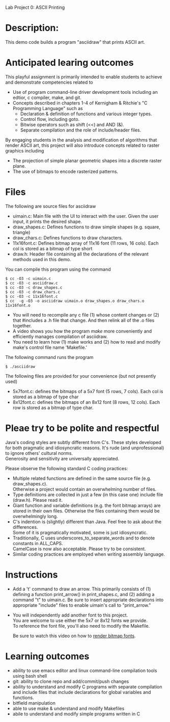 Lab Project 0: ASCII Printing
# Description:
This demo code builds a program "asciidraw" that prints ASCII art.

# Anticipated learing outcomes
This playful assignment is primarily intended to enable students to achieve and demonstrate competencies 
related to 
- Use of program command-line driver development tools including an edtior, c compiler, make, and git.
- Concepts described in chapters 1-4 of Kernigham & Ritchie's "C Programming Language" such as
  - Declaration & definition of functions and various integer types.
  - Control flow, including goto.
  - Bitwise operators such as shift (<<) and AND (&).
  - Separate compilation and the role of include/header files.

By engaging students in the analysis and modification of algorithms that render ASCII art, 
this project will also introduce concepts related to raster graphics including

- The projection of simple planar geometric shapes into a discrete raster plane.
- The use of bitmaps to encode rasterized patterns.

# Files

The following are source files for asciidraw
- uimain.c: Main file with the UI to interact with the user. Given the user input, it prints the desired shape.
- draw_shapes.c: Defines functions to draw simple shapes (e.g. square, triangle)
- draw_chars.c: Defines functions to draw characters.
- 11x16font.c: Defines bitmap array of 11x16 font (11 rows, 16 cols).  Each col is stored as a bitmap of type short
- draw.h: Header file containing all the declarations of the relevant methods used in this demo.

You can compile this program using the command

    $ cc -O3 -c uimain.c
    $ cc -O3 -c asciidraw.c
    $ cc -O3 -c draw_shapes.c
    $ cc -O3 -c draw_chars.c
    $ cc -O3 -c 11x16font.c
    $ cc  -g -O3 -o asciidraw uimain.o draw_shapes.o draw_chars.o 11x16font.o
 
- You will need to recompile any c file  (1) whose content changes or (2) that #includes a .h file that change.  And then relink all of the .o files together. 
- A video shows you how the program *make*  more conveniently and efficiently manages compilation of asciidraw.
- You need to learn how (1) make works and (2) how to read and modify make's control file name 'Makefile.' 

The following command runs the program

    $ ./asciidraw

The following files are provided for your convenience (but not presently used)
- 5x7font.c: defines the bitmaps of a 5x7 font (5 rows, 7 cols).  Each col is stored as a bitmap of type char
- 8x12font.c: defines the bitmaps of an 8x12 font (8 rows, 12 cols).  Each row is stored as a bitmap of type char.

# Pleae try to be polite and respectful
  Java's coding styles are subtly different from C's.
  These styles developed for both pragmatic and idiosyncratic reasons.
  It's rude (and unprofessional) to ignore others' cultural norms.  
  Generosity and sensitivity are universally appreciated.

Please observe the following standard C coding practices:
- Multiple related functions are defined in the same source file (e.g. draw_shapes.c).  
  Otherwise a project would contain an overwhelming number of files.
- Type definitions are collected in just a few (in this case one) include file (draw.h).
  Please read it.
- Giant function and variable definitions (e.g. the font bitmap arrays) are stored in their own files. 
  Otherwise the files containing them would be overwhelmingly long.
- C's indention is (slightly) different than Java.  Feel free to ask about the differences.  
  Some of it is pragmatically motivated, some is just idiosyncratic.
- Traditionally, C uses underscores_to_separate_words and to denote constants in ALL_CAPS.  
  CamelCase is now also acceptable.  Please try to be consistent.
- Similar coding practices are employed when writing assembly language.

# Instructions

- Add a 't' command to draw an arrow.  This primarily consists of  (1) defining a  function
  print_arrow() in print_shapes.c, and (2) adding a command "t" to uimain.c.  Be sure to insert
  appropriate declarations into appropriate "include" files to enable uimain's call to "print_arrow."  

- You will independently add another font to this project.  
  You are welcome to use either the 5x7 or 8x12 fonts we provide.  
  To reference the font file, you'll also need to modify the Makefile.
  
  Be sure to watch this video on how to [render bitmap fonts](https://www.youtube.com/playlist?list=PLW7kRC02iWTIxCZzo2IKSNpN15lRscCs2).
 
 
 # Learning outcomes
  
 - ability to use emacs editor and linux command-line compilation tools using bash shell
 - git: ability to clone repo and add/commit/push changes 
 - ability to understand and modify C programs with separate compilation and include files that include declarations for global variables and functions. 
 - bitfield manipulation
 - able to use make & understand and modify Makefiles 
- abile to understand and modify simple programs written in C

